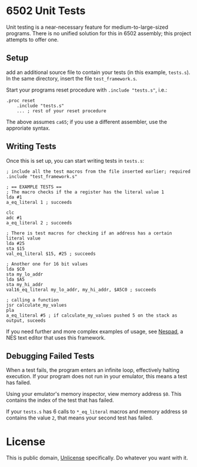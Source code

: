 # 6502 Unit Tests
Unit testing is a near-necessary feature for medium-to-large-sized programs. There is no unified solution for this in 6502 assembly; this project attempts to offer one.

## Setup
add an additional source file to contain your tests (in this example, `tests.s`). In the same directory, insert the file `test_framework.s`.

Start your programs reset procedure with `.include "tests.s"`, i.e.:
```x86asm
.proc reset
	.include "tests.s"
	... ; rest of your reset procedure
```
The above assumes `ca65`; if you use a different assembler, use the approriate syntax.

## Writing Tests

Once this is set up, you can start writing tests in `tests.s`:
```x86asm
; include all the test macros from the file inserted earlier; required
.include "test_framework.s"

; == EXAMPLE TESTS ==
; The macro checks if the a register has the literal value 1
lda #1
a_eq_literal 1 ; succeeds

clc
adc #1
a_eq_literal 2 ; succeeds

; There is test macros for checking if an address has a certain literal value
lda #25
sta $15
val_eq_literal $15, #25 ; succeeds

; Another one for 16 bit values
lda $C0
sta my_lo_addr
lda $A5
sta my_hi_addr
val16_eq_literal my_lo_addr, my_hi_addr, $A5C0 ; succeeds

; calling a function
jsr calculate_my_values
pla
a_eq_literal #5 ; if calculate_my_values pushed 5 on the stack as output, suceeds
```
If you need further and more complex examples of usage, see [Nespad](https://github.com/Akadeax/nespad), a NES text editor that uses this framework.

## Debugging Failed Tests
When a test fails, the program enters an infinite loop, effectively halting execution. If your program does not run in your emulator, this means a test has failed.

Using your emulator's memory inspector, view memory address `$0`. This contains the index of the test that has failed.

If your `tests.s` has 6 calls to `*_eq_literal` macros and memory address `$0` contains the value `2`, that means your second test has failed.

# License
This is public domain, [Unlicense](https://unlicense.org/) specifically. Do whatever you want with it.
